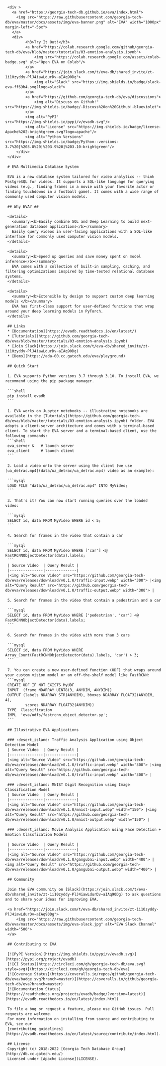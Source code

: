      
     
     
     <div >
       <a href="https://georgia-tech-db.github.io/eva/index.html">
         <img src="https://raw.githubusercontent.com/georgia-tech-db/eva/master/docs/assets/img/eva-banner.png" alt="EVA" width="1000px" margin-left="-5px">
       </a>
       <div>
             <h3>Try It Out!</h3>
             <a href="https://colab.research.google.com/github/georgia-tech-db/eva/blob/master/tutorials/03-emotion-analysis.ipynb">
                 <img src="https://colab.research.google.com/assets/colab-badge.svg" alt="Open EVA on Colab"/>
             </a>
             <a href="https://join.slack.com/t/eva-db/shared_invite/zt-1i10zyddy-PlJ4iawLdurDv~aIAq90Dg">
                 <img alt="Slack" src="https://img.shields.io/badge/slack-eva-ff69b4.svg?logo=slack">
             </a>    
             <a href="https://github.com/georgia-tech-db/eva/discussions">
                 <img alt="Discuss on Github!" src="https://img.shields.io/badge/-Discuss%20on%20Github!-blueviolet">
             </a>
             <img alt="PyPI" src="https://img.shields.io/pypi/v/evadb.svg"/>
             <img alt="License" src="https://img.shields.io/badge/license-Apache%202-brightgreen.svg?logo=apache"/>
             <img alt="Python Versions" src="https://img.shields.io/badge/Python--versions-3.7%20|%203.8%20|%203.9%20|%203.10-brightgreen"/>
         </div>
     </div>
     
     # EVA Multimedia Database System
     
     EVA is a new database system tailored for video analytics -- think PostgreSQL for videos. It supports a SQL-like language for querying videos (e.g., finding frames in a movie with your favorite actor or finding touchdowns in a football game). It comes with a wide range of commonly used computer vision models.
     
     ## Why EVA? ##
     
     <details>
       <summary><b>Easily combine SQL and Deep Learning to build next-generation database applications</b></summary>
       Easily query videos in user-facing applications with a SQL-like interface for commonly used computer vision models.
     </details>
     
     <details>
       <summary><b>Speed up queries and save money spent on model inference</b></summary>
       EVA comes with a collection of built-in sampling, caching, and filtering optimizations inspired by time-tested relational database systems.
     </details>
     
     <details>
       <summary><b>Extensible by design to support custom deep learning models </b></summary>
       EVA has first-class support for user-defined functions that wrap around your deep learning models in PyTorch.
     </details>
     
     ## Links
     * [Documentation](https://evadb.readthedocs.io/en/latest/)
     * [Tutorials](https://github.com/georgia-tech-db/eva/blob/master/tutorials/03-emotion-analysis.ipynb)
     * [Join Slack](https://join.slack.com/t/eva-db/shared_invite/zt-1i10zyddy-PlJ4iawLdurDv~aIAq90Dg)
     * [Demo](https://ada-00.cc.gatech.edu/eva/playground)
     
     ## Quick Start
     
     1. EVA supports Python versions 3.7 through 3.10. To install EVA, we recommend using the pip package manager.
     
     ```shell
     pip install evadb
     ```
     
     1. EVA works on Jupyter notebooks -- illustrative notebooks are available in the [Tutorials](https://github.com/georgia-tech-db/eva/blob/master/tutorials/03-emotion-analysis.ipynb) folder. EVA adopts a client-server architecture and comes with a terminal-based client. To start the EVA server and a terminal-based client, use the following commands:
     ```shell
     eva_server &   # launch server
     eva_client     # launch client
     ```
     
     2. Load a video onto the server using the client (we use [ua_detrac.mp4](data/ua_detrac/ua_detrac.mp4) video as an example):
     
     ```mysql
     LOAD FILE "data/ua_detrac/ua_detrac.mp4" INTO MyVideo;
     ```
     
     3. That's it! You can now start running queries over the loaded video:
     
     ```mysql
     SELECT id, data FROM MyVideo WHERE id < 5;
     ```
     
     4. Search for frames in the video that contain a car
     
     ```mysql
     SELECT id, data FROM MyVideo WHERE ['car'] <@ FastRCNNObjectDetector(data).labels;
     ```
     | Source Video  | Query Result |
     |---------------|--------------|
     |<img alt="Source Video" src="https://github.com/georgia-tech-db/eva/releases/download/v0.1.0/traffic-input.webp" width="300"> |<img alt="Query Result" src="https://github.com/georgia-tech-db/eva/releases/download/v0.1.0/traffic-output.webp" width="300"> |
     
     5. Search for frames in the video that contain a pedestrian and a car
     
     ```mysql
     SELECT id, data FROM MyVideo WHERE ['pedestrian', 'car'] <@ FastRCNNObjectDetector(data).labels;
     ```
     
     6. Search for frames in the video with more than 3 cars
     
     ```mysql
     SELECT id, data FROM MyVideo WHERE Array_Count(FastRCNNObjectDetector(data).labels, 'car') > 3;
     ```
     
     7. You can create a new user-defined function (UDF) that wraps around your custom vision model or an off-the-shelf model like FastRCNN:
     ```mysql
     CREATE UDF IF NOT EXISTS MyUDF
     INPUT  (frame NDARRAY UINT8(3, ANYDIM, ANYDIM))
     OUTPUT (labels NDARRAY STR(ANYDIM), bboxes NDARRAY FLOAT32(ANYDIM, 4),
             scores NDARRAY FLOAT32(ANYDIM))
     TYPE  Classification
     IMPL  'eva/udfs/fastrcnn_object_detector.py';
     ```
     
     ## Illustrative EVA Applications 
     
     ### :desert_island: Traffic Analysis Application using Object Detection Model
     | Source Video  | Query Result |
     |---------------|--------------|
     |<img alt="Source Video" src="https://github.com/georgia-tech-db/eva/releases/download/v0.1.0/traffic-input.webp" width="300"> |<img alt="Query Result" src="https://github.com/georgia-tech-db/eva/releases/download/v0.1.0/traffic-input.webp" width="300"> |
     
     ### :desert_island: MNIST Digit Recognition using Image Classification Model
     | Source Video  | Query Result |
     |---------------|--------------|
     |<img alt="Source Video" src="https://github.com/georgia-tech-db/eva/releases/download/v0.1.0/mnist-input.webp" width="150"> |<img alt="Query Result" src="https://github.com/georgia-tech-db/eva/releases/download/v0.1.0/mnist-output.webp" width="150"> |
     
     ### :desert_island: Movie Analysis Application using Face Detection + Emotion Classfication Models
     
     | Source Video  | Query Result |
     |---------------|--------------|
     |<img alt="Source Video" src="https://github.com/georgia-tech-db/eva/releases/download/v0.1.0/gangubai-input.webp" width="400"> |<img alt="Query Result" src="https://github.com/georgia-tech-db/eva/releases/download/v0.1.0/gangubai-output.webp" width="400"> |
     
     ## Community
     
     Join the EVA community on [Slack](https://join.slack.com/t/eva-db/shared_invite/zt-1i10zyddy-PlJ4iawLdurDv~aIAq90Dg) to ask questions and to share your ideas for improving EVA.
     
     <a href="https://join.slack.com/t/eva-db/shared_invite/zt-1i10zyddy-PlJ4iawLdurDv~aIAq90Dg">
         <img src="https://raw.githubusercontent.com/georgia-tech-db/eva/master/docs/assets/img/eva-slack.jpg" alt="EVA Slack Channel" width="500">
     </a>
     
     ## Contributing to EVA
     
     [![PyPI Version](https://img.shields.io/pypi/v/evadb.svg)](https://pypi.org/project/evadb)
     [![CI Status](https://circleci.com/gh/georgia-tech-db/eva.svg?style=svg)](https://circleci.com/gh/georgia-tech-db/eva)
     [![Coverage Status](https://coveralls.io/repos/github/georgia-tech-db/eva/badge.svg?branch=master)](https://coveralls.io/github/georgia-tech-db/eva?branch=master)
     [![Documentation Status](https://readthedocs.org/projects/evadb/badge/?version=latest)](https://evadb.readthedocs.io/en/latest/index.html)
     
     To file a bug or request a feature, please use GitHub issues. Pull requests are welcome.
     For more information on installing from source and contributing to EVA, see our
     [contributing guidelines](https://evadb.readthedocs.io/en/latest/source/contribute/index.html).
     
     ## License
     Copyright (c) 2018-2022 [Georgia Tech Database Group](http://db.cc.gatech.edu/)
     Licensed under [Apache License](LICENSE).
     
